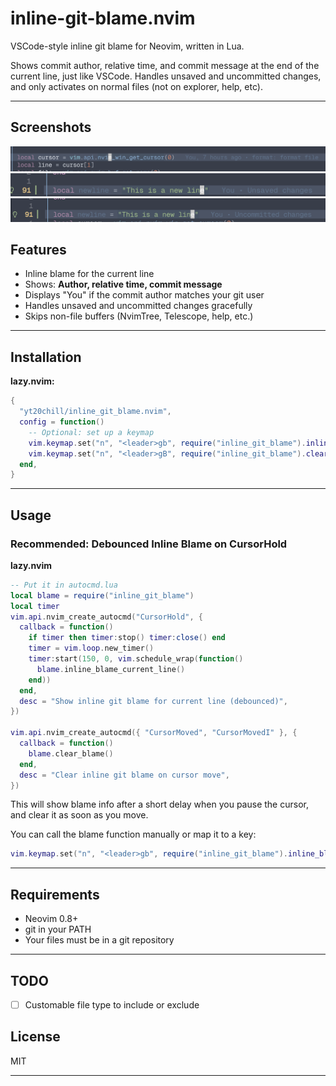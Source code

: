 # inline-git-blame.nvim

VSCode-style inline git blame for Neovim, written in Lua.

Shows commit author, relative time, and commit message at the end of the current line, just like VSCode.
Handles unsaved and uncommitted changes, and only activates on normal files (not on explorer, help, etc).

---

## Screenshots

![Inline blame example](assets/commited.png)
![Unsaved change](assets/unsaved.png)
![Uncommited change](assets/uncommited.png)

## Features

- Inline blame for the current line
- Shows: **Author, relative time, commit message**
- Displays "You" if the commit author matches your git user
- Handles unsaved and uncommitted changes gracefully
- Skips non-file buffers (NvimTree, Telescope, help, etc.)

---

## Installation

**lazy.nvim:**

```lua
{
  "yt20chill/inline_git_blame.nvim",
  config = function()
    -- Optional: set up a keymap
    vim.keymap.set("n", "<leader>gb", require("inline_git_blame").inline_blame_current_line)
    vim.keymap.set("n", "<leader>gB", require("inline_git_blame").clear_blame)
  end,
}
```

---

## Usage

### Recommended: Debounced Inline Blame on CursorHold

**lazy.nvim**

```lua
-- Put it in autocmd.lua
local blame = require("inline_git_blame")
local timer
vim.api.nvim_create_autocmd("CursorHold", {
  callback = function()
    if timer then timer:stop() timer:close() end
    timer = vim.loop.new_timer()
    timer:start(150, 0, vim.schedule_wrap(function()
      blame.inline_blame_current_line()
    end))
  end,
  desc = "Show inline git blame for current line (debounced)",
})

vim.api.nvim_create_autocmd({ "CursorMoved", "CursorMovedI" }, {
  callback = function()
    blame.clear_blame()
  end,
  desc = "Clear inline git blame on cursor move",
})
```

This will show blame info after a short delay when you pause the cursor, and clear it as soon as you move.

You can call the blame function manually or map it to a key:

```lua
vim.keymap.set("n", "<leader>gb", require("inline_git_blame").inline_blame_current_line)
```

---

## Requirements

- Neovim 0.8+
- git in your PATH
- Your files must be in a git repository

---

## TODO

- [ ] Customable file type to include or exclude

## License

MIT

---
